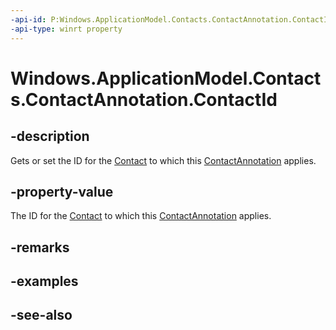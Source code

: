 ----api-id: P:Windows.ApplicationModel.Contacts.ContactAnnotation.ContactId
-api-type: winrt property
---<!-- Property syntaxpublic string ContactId { get;  set; }--># Windows.ApplicationModel.Contacts.ContactAnnotation.ContactId## -descriptionGets or set the ID for the [Contact](contact.md) to which this [ContactAnnotation](contactannotation.md) applies.## -property-valueThe ID for the [Contact](contact.md) to which this [ContactAnnotation](contactannotation.md) applies.## -remarks## -examples## -see-also